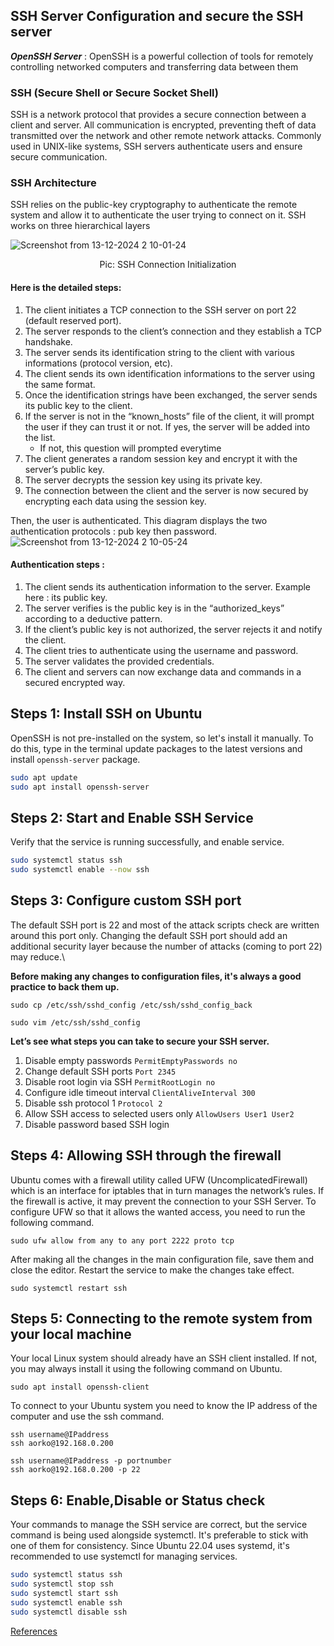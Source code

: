 ## SSH Server Configuration and secure the SSH server
 ***OpenSSH Server*** : OpenSSH is a powerful collection of tools for remotely controlling networked computers and transferring data between them 
 
### SSH (Secure Shell or Secure Socket Shell) 
SSH is a network protocol that provides a secure connection between a client and server. All communication is encrypted, preventing theft of data transmitted over the network and other remote network attacks. Commonly used in UNIX-like systems, SSH servers authenticate users and ensure secure communication.

### SSH Architecture
SSH relies on the public-key cryptography to authenticate the remote system and allow it to authenticate the user trying to connect on it. SSH works on three hierarchical layers 

![Screenshot from 13-12-2024 2 10-01-24](https://i.ibb.co.com/Q8r6HS2/ssh-connection-init.png) 
<p align="center">Pic: SSH Connection Initialization </p>

#### Here is the detailed steps:

1. The client initiates a TCP connection to the SSH server on port 22 (default reserved port).
2. The server responds to the client’s connection and they establish a TCP handshake.
3. The server sends its identification string to the client with various informations (protocol version, etc).
4. The client sends its own identification informations to the server using the same format.
5. Once the identification strings have been exchanged, the server sends its public key to the client.
6. If the server is not in the “known_hosts” file of the client, it will prompt the user if they can trust it or not. If yes, the server will be added into the list.
   - If not, this question will prompted everytime
7. The client generates a random session key and encrypt it with the server’s public key.
8. The server decrypts the session key using its private key.
9. The connection between the client and the server is now secured by encrypting each data using the session key.

Then, the user is authenticated. This diagram displays the two authentication protocols : pub key then password.
![Screenshot from 13-12-2024 2 10-05-24](https://i.ibb.co.com/j5FLjj0/ssh-authentication.png) 

#### Authentication steps :

1. The client sends its authentication information to the server. Example here : its public key.
2. The server verifies is the public key is in the “authorized_keys” according to a deductive pattern.
4. If the client’s public key is not authorized, the server rejects it and notify the client.
5. The client tries to authenticate using the username and password.
6. The server validates the provided credentials.
7. The client and servers can now exchange data and commands in a secured encrypted way.

## Steps 1:  Install SSH on Ubuntu
OpenSSH is not pre-installed on the system, so let's install it manually. To do this, type in the terminal update packages to the latest versions and install `openssh-server` package.
```bash
sudo apt update
sudo apt install openssh-server
```

## Steps 2: Start and Enable SSH Service
Verify that the service is running successfully, and enable service.
```bash
sudo systemctl status ssh
sudo systemctl enable --now ssh
```

## Steps 3: Configure custom SSH port
The default SSH port is 22 and most of the attack scripts check are written around this port only. Changing the default SSH port should add an additional security layer because the number of attacks (coming to port 22) may reduce.\

**Before making any changes to configuration files, it's always a good practice to back them up.** 

`sudo cp /etc/ssh/sshd_config /etc/ssh/sshd_config_back`

`sudo vim /etc/ssh/sshd_config`

**Let’s see what steps you can take to secure your SSH server.**

1. Disable empty passwords `PermitEmptyPasswords no`
2. Change default SSH ports `Port 2345`
3. Disable root login via SSH `PermitRootLogin no`
4. Configure idle timeout interval `ClientAliveInterval 300`
5. Disable ssh protocol 1 `Protocol 2`
6. Allow SSH access to selected users only `AllowUsers User1 User2`
7. Disable password based SSH login


## Steps 4: Allowing SSH through the firewall
Ubuntu comes with a firewall utility called UFW (UncomplicatedFirewall) which is an interface for iptables that in turn manages the network’s rules. If the firewall is active, it may prevent the connection to your SSH Server.
To configure UFW so that it allows the wanted access, you need to run the following command.

`sudo ufw allow from any to any port 2222 proto tcp`

After making all the changes in the main configuration file, save them and close the editor. Restart the service to make the changes take effect.

`sudo systemctl restart ssh`

## Steps 5: Connecting to the remote system from your local machine
Your local Linux system should already have an SSH client installed. If not, you may always install it using the following command on Ubuntu.

`sudo apt install openssh-client`

To connect to your Ubuntu system you need to know the IP address of the computer and use the ssh command.

`ssh username@IPaddress `\
`ssh aorko@192.168.0.200`

`ssh username@IPaddress -p portnumber`\
`ssh aorko@192.168.0.200 -p 22`

## Steps 6: Enable,Disable or Status check
Your commands to manage the SSH service are correct, but the service command is being used alongside systemctl. It's preferable to stick with one of them for consistency. Since Ubuntu 22.04 uses systemd, it's recommended to use systemctl for managing services.
```bash
sudo systemctl status ssh
sudo systemctl stop ssh
sudo systemctl start ssh
sudo systemctl enable ssh
sudo systemctl disable ssh
```

[References](https://github.com/nasirnjs/LinuxOpsHub/edit/main/2-configuring_SSH.md)

